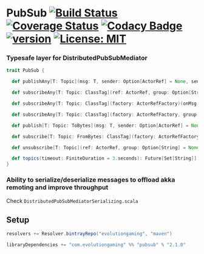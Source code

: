 # PubSub [![Build Status](https://travis-ci.org/evolution-gaming/pubsub.svg)](https://travis-ci.org/evolution-gaming/pubsub) [![Coverage Status](https://coveralls.io/repos/evolution-gaming/pubsub/badge.svg)](https://coveralls.io/r/evolution-gaming/pubsub) [![Codacy Badge](https://api.codacy.com/project/badge/Grade/5c1e3dc82255463f82583a3fa69fd56f)](https://www.codacy.com/app/evolution-gaming/pubsub?utm_source=github.com&amp;utm_medium=referral&amp;utm_content=evolution-gaming/pubsub&amp;utm_campaign=Badge_Grade) [![version](https://api.bintray.com/packages/evolutiongaming/maven/pubsub/images/download.svg)](https://bintray.com/evolutiongaming/maven/pubsub/_latestVersion) [![License: MIT](https://img.shields.io/badge/License-MIT-yellowgreen.svg)](https://opensource.org/licenses/MIT)


### Typesafe layer for DistributedPubSubMediator

```scala
trait PubSub {

  def publishAny[T: Topic](msg: T, sender: Option[ActorRef] = None, sendToEachGroup: Boolean = false): Unit

  def subscribeAny[T: Topic: ClassTag](ref: ActorRef, group: Option[String] = None): Unsubscribe

  def subscribeAny[T: Topic: ClassTag](factory: ActorRefFactory)(onMsg: OnMsg[T]): Unsubscribe

  def subscribeAny[T: Topic: ClassTag](factory: ActorRefFactory, group: Option[String])(onMsg: OnMsg[T]): Unsubscribe

  def publish[T: Topic: ToBytes](msg: T, sender: Option[ActorRef] = None, sendToEachGroup: Boolean = false): Unit

  def subscribe[T: Topic: FromBytes: ClassTag](factory: ActorRefFactory, group: Option[String] = None)(onMsg: OnMsg[T]): Unsubscribe

  def unsubscribe[T: Topic](ref: ActorRef, group: Option[String] = None): Unit

  def topics(timeout: FiniteDuration = 3.seconds): Future[Set[String]]
}
```

### Ability to serialize/deserialize messages to offload akka remoting and improve throughput

Check `DistributedPubSubMediatorSerializing.scala`


## Setup

```scala
resolvers += Resolver.bintrayRepo("evolutiongaming", "maven")

libraryDependencies += "com.evolutiongaming" %% "pubsub" % "2.1.0"
```
